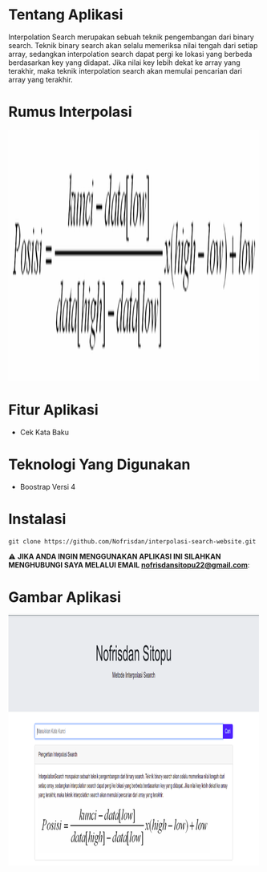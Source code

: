 # Tentang Aplikasi 
Interpolation Search merupakan sebuah teknik pengembangan dari binary search. Teknik binary search akan selalu memeriksa nilai tengah dari setiap array, sedangkan interpolation search dapat pergi ke lokasi yang berbeda berdasarkan key yang didapat. Jika nilai key lebih dekat ke array yang terakhir, maka teknik interpolation search akan memulai pencarian dari array yang terakhir.

# Rumus Interpolasi
<img src="rm.png" width="500px" height="500px">


# Fitur Aplikasi
<ul>
<li>Cek Kata Baku </li>

</ul>

# Teknologi Yang Digunakan
<ul>
<li>Boostrap Versi 4</li>
</ul>


# Instalasi 
```
git clone https://github.com/Nofrisdan/interpolasi-search-website.git
```
:warning: **JIKA ANDA INGIN MENGGUNAKAN APLIKASI INI SILAHKAN MENGHUBUNGI SAYA MELALUI EMAIL nofrisdansitopu22@gmail.com**:

# Gambar Aplikasi
<img src="img.png" width="500px" height="500px">





